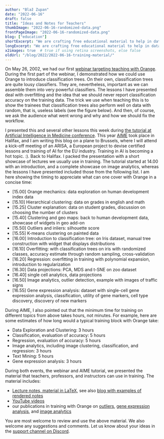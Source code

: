 ```yaml
---
author: "Blaž Zupan"
date: "2022-06-16"
draft: false
title: "Ideas and Notes for Teachers"
thumbImage: "2022-06-16-randomized-data.png"
frontPageImage: "2022-06-16-randomized-data.png"
blog: ["education"]
shortExcerpt: "We are crafting free educational material to help in data science training."
longExcerpt: "We are crafting free educational material to help in data science training."
x2images: true  # true if using retina screenshots, else false
oldUrl: "/blog/2022/2022-06-16-training-material/"
---
```


On May 26, 2002, we had our first [webinar targeting teaching with Orange](https://orangedatamining.com/blog/2022/2022-04-26-edu-webinar/). During the first part of the webinar, I demonstrated how we could use Orange to introduce classification trees. On their own, classification trees are quite lousy classifiers. They are, nevertheless, important as we can assemble them into very powerful classifiers. The lessons I have presented deal with overfitting and the idea that we should never report classification accuracy on the training data. The trick we use when teaching this is to show the trainees that classification trees also perform well on data with random, that is, useless labels (see the figure below). And then, of course, we ask the audience what went wrong and why and how we should fix the workflow. 

<WindowScreenshot src="2022-05-26-ouverfitting-trees.png" />

I presented this and several other lessons this week during [the tutorial at Artificial Intelligence in Medicine conference](https://orangedatamining.com/blog/2022/2022-04-26-amia-tutorial/). This year [AIME](http://aime22.aimedicine.info) took place in Halifax, and I am writing this blog on a plane to Brussels, where I will attend a kick-off meeting of an ARISA, a European project to devise certified lessons and training of AI for the EU industry. Training in AI is becoming a hot topic. :). Back to Halifax. I packed the presentation with a short showcase of lectures we usually use in training. The tutorial started at 14.00 with an introduction, and a complete showcase on image analytics, whereas the lessons I have presented included those from the following list. I am here showing the timing to appreciate what can one cover with Orange in a concise time:

* [15.00] Orange mechanics: data exploration on human development index data
* [15.10] Hierarchical clustering: data on grades in english and math
* [15.25] Cluster explanation: data on student grades, discussion on choosing the number of clusters
* [15.40] Clustering and geo maps: back to human development data, showcase of widgets in geo add-on
* [15.50] Outliers and inliers: silhouette score
* [15.55] K-means clustering on painted data
* [16.00] Introduction to classification tree: on Iris dataset, manual tree construction with widget that displays distributions
* [16.10] Overfitting: with classification trees on iris with randomized classes, accuracy estimate through random sampling, cross-validation
* [16.20] Regression: overfitting in training with polynomial expansion, introduction to regularization
* [16.30] Data projections: PCA, MDS and t-SNE on zoo dataset
* [16.40] single cell analytics, data projections
* [16.50] Image analytics, outlier detection, example with images of traffic signs
* [16.55] Gene expression analysis: dataset with single-cell gene expression analysis, classification, utility of gene markers, cell type discovery, discovery of new markers

During AIME, I also pointed out that the minimum time for training on different topics from above takes hours, not minutes. For example, here are some estimates of how long would a typical training block with Orange take:

* Data Exploration and Clustering: 3 hours
* Classification, evaluation of accuracy: 5 hours
* Regression, evaluation of accuracy: 5 hours
* Image analytics, including image clustering, classification, and regression: 3 hours
* Text Mining: 5 hours
* Gene expression analysis: 3 hours

During both events, the webinar and AIME tutorial, we presented the material that teachers, professors, and instructors can use in training. The material includes:

* [Lecture notes, material in LaTeX](https://github.com/biolab/orange-lecture-notes), see also [blog with examples of rendered notes]()
* [YouTube videos](http://youtube.com/orangedatamining)
* our publications in training with Orange on [outliers](https://journals.plos.org/ploscompbiol/article/authors?id=10.1371/journal.pcbi.1008671), [gene expression analysis](https://academic.oup.com/bioinformatics/article/35/14/i4/5529249), and [image analytics](https://www.nature.com/articles/s41467-019-12397-x)

You are most welcome to review and use the above material. We also welcome any suggestions and comments. Let us know about your ideas in the [support channel on Discord](https://discord.gg/FWrfeXV).